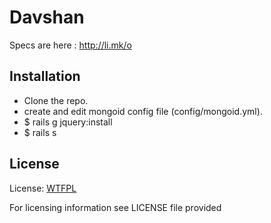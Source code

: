 Davshan
=======

Specs are here : http://li.mk/o

Installation
------------

* Clone the repo.
* create and edit mongoid config file (config/mongoid.yml).
* $ rails g jquery:install
* $ rails s

License
-------

License: [WTFPL](http://sam.zoy.org/wtfpl/)

For licensing information see LICENSE file provided
